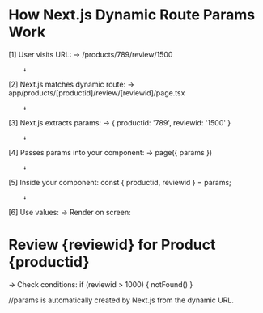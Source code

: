 # How Next.js Dynamic Route Params Work


[1] User visits URL:
    → /products/789/review/1500

        ↓

[2] Next.js matches dynamic route:
    → app/products/[productid]/review/[reviewid]/page.tsx

        ↓

[3] Next.js extracts params:
    → {
         productid: '789',
         reviewid: '1500'
       }

        ↓

[4] Passes params into your component:
    → page({ params })

        ↓

[5] Inside your component:
    const { productid, reviewid } = params;

        ↓

[6] Use values:
    → Render on screen:
         <h1>Review {reviewid} for Product {productid}</h1>
    → Check conditions:
         if (reviewid > 1000) { notFound() }

//params is automatically created by Next.js from the dynamic URL.